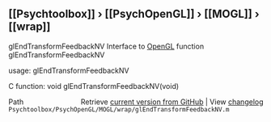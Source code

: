 ## [[Psychtoolbox]] &#8250; [[PsychOpenGL]] &#8250; [[MOGL]] &#8250; [[wrap]]

glEndTransformFeedbackNV  Interface to [OpenGL](OpenGL) function glEndTransformFeedbackNV  
  
usage:  glEndTransformFeedbackNV  
  
C function:  void glEndTransformFeedbackNV(void)  




<div class="code_header" style="text-align:right;">
  <span style="float:left;">Path&nbsp;&nbsp;</span> <span class="counter">Retrieve <a href=
  "https://raw.github.com/Psychtoolbox-3/Psychtoolbox-3/beta/Psychtoolbox/PsychOpenGL/MOGL/wrap/glEndTransformFeedbackNV.m">current version from GitHub</a> | View <a href=
  "https://github.com/Psychtoolbox-3/Psychtoolbox-3/commits/beta/Psychtoolbox/PsychOpenGL/MOGL/wrap/glEndTransformFeedbackNV.m">changelog</a></span>
</div>
<div class="code">
  <code>Psychtoolbox/PsychOpenGL/MOGL/wrap/glEndTransformFeedbackNV.m</code>
</div>


